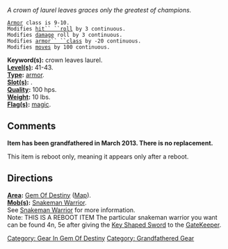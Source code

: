 *A crown of laurel leaves graces only the greatest of champions.*

[`Armor`](Armor_Values.md "wikilink")` class is 9-10.`  
`Modifies `[`hit`` ``roll`](Hit_Roll.md "wikilink")` by 3 continuous.`  
`Modifies `[`damage`](Damage_Roll.md "wikilink")` roll by 3 continuous.`  
`Modifies `[`armor`` ``class`](Armor_Class.md "wikilink")` by -20 continuous.`  
`Modifies `[`moves`](Move_Points.md "wikilink")` by 100 continuous.`

**Keyword(s):** crown leaves laurel.  
**[Level(s)](Object_Level.md "wikilink"):** 41-43.  
**[Type](:Category:_Object_Types.md "wikilink"):**
[armor](:Category:_Armor.md "wikilink").  
**[Slot(s)](Object_Slots.md "wikilink"):** <worn on head>.  
**[Quality](Object_Quality.md "wikilink"):** 100 hps.  
**[Weight](Object_Weight.md "wikilink"):** 10 lbs.  
**[Flag(s)](:Category:_Object_Flags.md "wikilink"):**
[magic](Magic_Flag.md "wikilink").  

## Comments

**Item has been grandfathered in March 2013. There is no replacement.**

This item is reboot only, meaning it appears only after a reboot.  

## Directions

**[Area](:Category:_Areas.md "wikilink"):** [Gem Of
Destiny](:Category:_Gem_Of_Destiny.md "wikilink")
([Map](Gem_Of_Destiny_Map.md "wikilink")).  
**[Mob(s)](:Category:_Mobs.md "wikilink"):** [Snakeman
Warrior](Snakeman_Warrior "wikilink").  
See [Snakeman Warrior](Snakeman_Warrior "wikilink") for more
information.  
Note: THIS IS A REBOOT ITEM The particular snakeman warrior you want can
be found 4n, 5e after giving the [Key Shaped
Sword](Key_Shaped_Sword "wikilink") to the
[GateKeeper](GateKeeper "wikilink").

[Category: Gear In Gem Of
Destiny](Category:_Gear_In_Gem_Of_Destiny "wikilink") [Category:
Grandfathered Gear](Category:_Grandfathered_Gear "wikilink")
